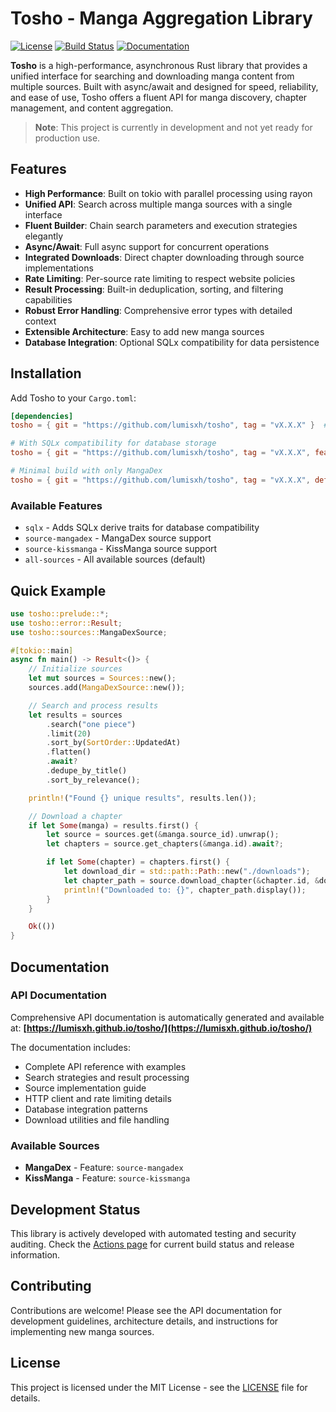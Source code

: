 # Tosho - Manga Aggregation Library

[![License](https://img.shields.io/badge/license-MIT-blue.svg)](LICENSE)
[![Build Status](https://github.com/lumisxh/tosho/workflows/Release%20and%20Documentation/badge.svg)](https://github.com/lumisxh/tosho/actions)
[![Documentation](https://img.shields.io/badge/docs-latest-blue.svg)](https://lumisxh.github.io/tosho/)

**Tosho** is a high-performance, asynchronous Rust library that provides a unified interface for searching and downloading manga content from multiple sources. Built with async/await and designed for speed, reliability, and ease of use, Tosho offers a fluent API for manga discovery, chapter management, and content aggregation.

> **Note**: This project is currently in development and not yet ready for production use.

## Features

- **High Performance**: Built on tokio with parallel processing using rayon
- **Unified API**: Search across multiple manga sources with a single interface
- **Fluent Builder**: Chain search parameters and execution strategies elegantly
- **Async/Await**: Full async support for concurrent operations
- **Integrated Downloads**: Direct chapter downloading through source implementations
- **Rate Limiting**: Per-source rate limiting to respect website policies
- **Result Processing**: Built-in deduplication, sorting, and filtering capabilities
- **Robust Error Handling**: Comprehensive error types with detailed context
- **Extensible Architecture**: Easy to add new manga sources
- **Database Integration**: Optional SQLx compatibility for data persistence

## Installation

Add Tosho to your `Cargo.toml`:

```toml
[dependencies]
tosho = { git = "https://github.com/lumisxh/tosho", tag = "vX.X.X" }  # Replace `vX.X.X` with the version you want to use

# With SQLx compatibility for database storage
tosho = { git = "https://github.com/lumisxh/tosho", tag = "vX.X.X", features = ["sqlx"] }

# Minimal build with only MangaDex
tosho = { git = "https://github.com/lumisxh/tosho", tag = "vX.X.X", default-features = false, features = ["source-mangadex"] }
```

### Available Features

- `sqlx` - Adds SQLx derive traits for database compatibility
- `source-mangadex` - MangaDex source support
- `source-kissmanga` - KissManga source support
- `all-sources` - All available sources (default)

## Quick Example

```rust
use tosho::prelude::*;
use tosho::error::Result;
use tosho::sources::MangaDexSource;

#[tokio::main]
async fn main() -> Result<()> {
    // Initialize sources
    let mut sources = Sources::new();
    sources.add(MangaDexSource::new());

    // Search and process results
    let results = sources
        .search("one piece")
        .limit(20)
        .sort_by(SortOrder::UpdatedAt)
        .flatten()
        .await?
        .dedupe_by_title()
        .sort_by_relevance();

    println!("Found {} unique results", results.len());

    // Download a chapter
    if let Some(manga) = results.first() {
        let source = sources.get(&manga.source_id).unwrap();
        let chapters = source.get_chapters(&manga.id).await?;

        if let Some(chapter) = chapters.first() {
            let download_dir = std::path::Path::new("./downloads");
            let chapter_path = source.download_chapter(&chapter.id, &download_dir).await?;
            println!("Downloaded to: {}", chapter_path.display());
        }
    }

    Ok(())
}
```

## Documentation

### API Documentation

Comprehensive API documentation is automatically generated and available at:
**[https://lumisxh.github.io/tosho/](https://lumisxh.github.io/tosho/)**

The documentation includes:

- Complete API reference with examples
- Search strategies and result processing
- Source implementation guide
- HTTP client and rate limiting details
- Database integration patterns
- Download utilities and file handling

### Available Sources

- **MangaDex** - Feature: `source-mangadex`
- **KissManga** - Feature: `source-kissmanga`

## Development Status

This library is actively developed with automated testing and security auditing. Check the [Actions page](https://github.com/lumisxh/tosho/actions) for current build status and release information.

## Contributing

Contributions are welcome! Please see the API documentation for development guidelines, architecture details, and instructions for implementing new manga sources.

## License

This project is licensed under the MIT License - see the [LICENSE](LICENSE) file for details.
